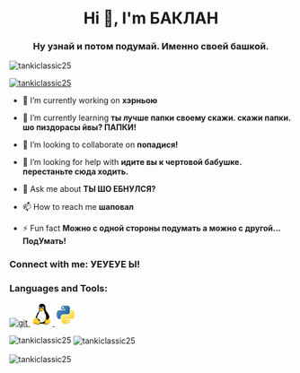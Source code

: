 <h1 align="center">Hi 👋, I'm БАКЛАН</h1>
<h3 align="center">Ну узнай и потом подумай. Именно своей башкой.</h3>

<p align="left"> <img src="https://komarev.com/ghpvc/?username=tankiclassic25&label=Profile%20views&color=0e75b6&style=flat" alt="tankiclassic25" /> </p>

<p align="left"> <a href="https://github.com/ryo-ma/github-profile-trophy"><img src="https://github-profile-trophy.vercel.app/?username=tankiclassic25&theme=onedark" alt="tankiclassic25" /></a> </p>

- 🔭 I’m currently working on **хэрньою**

- 🌱 I’m currently learning **ты лучше папки своему скажи. скажи папки. шо пиздорасы йвы? ПАПКИ!**

- 👯 I’m looking to collaborate on **попадися!**

- 🤝 I’m looking for help with **идите вы к чертовой бабушке. перестаньте сюда ходить.**

- 💬 Ask me about **ТЫ ШО ЕБНУЛСЯ?**

- 📫 How to reach me **шаповал**

- ⚡ Fun fact **Можно с одной стороны подумать а можно с другой... ПодУмать!**

<h3 align="left">Connect with me: УЕУЕУЕ Ы!</h3>
<p align="left">
</p>

<h3 align="left">Languages and Tools:</h3>
<p align="left"> <a href="https://git-scm.com/" target="_blank" rel="noreferrer"> <img src="https://www.vectorlogo.zone/logos/git-scm/git-scm-icon.svg" alt="git" width="40" height="40"/> </a> <a href="https://www.linux.org/" target="_blank" rel="noreferrer"> <img src="https://raw.githubusercontent.com/devicons/devicon/master/icons/linux/linux-original.svg" alt="linux" width="40" height="40"/> </a> <a href="https://www.python.org" target="_blank" rel="noreferrer"> <img src="https://raw.githubusercontent.com/devicons/devicon/master/icons/python/python-original.svg" alt="python" width="40" height="40"/> </a> </p>

<p><img align="left" src="https://github-readme-stats.vercel.app/api/top-langs?username=tankiclassic25&show_icons=true&locale=en&layout=compact" alt="tankiclassic25" /></p>

<p>&nbsp;<img align="center" src="https://github-readme-stats.vercel.app/api?username=tankiclassic25&show_icons=true&locale=en" alt="tankiclassic25" /></p>

<p><img align="center" src="https://github-readme-streak-stats.herokuapp.com/?user=tankiclassic25&" alt="tankiclassic25" /></p>
